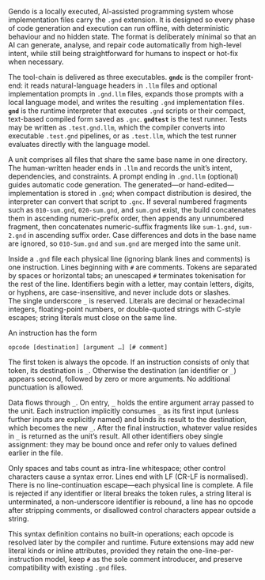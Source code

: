 Gendo is a locally executed, AI-assisted programming system whose 
implementation files carry the `.gnd` extension.  It is designed so every phase 
of code generation and execution can run offline, with deterministic behaviour 
and no hidden state.  The format is deliberately minimal so that an AI can 
generate, analyse, and repair code automatically from high-level intent, while 
still being straightforward for humans to inspect or hot-fix when necessary.

The tool-chain is delivered as three executables.  **`gndc`** is the compiler 
front-end: it reads natural-language headers in `.llm` files and optional 
implementation prompts in `.gnd.llm` files, expands those prompts with a local 
language model, and writes the resulting `.gnd` implementation files.  
**`gnd`** is the runtime interpreter that executes `.gnd` scripts or their 
compact, text-based compiled form saved as `.gnc`.  **`gndtest`** is the test 
runner.  Tests may be written as `.test.gnd.llm`, which the compiler converts 
into executable `.test.gnd` pipelines, or as `.test.llm`, which the test runner 
evaluates directly with the language model.

A unit comprises all files that share the same base name in one directory.  
The human-written header ends in `.llm` and records the unit’s intent, 
dependencies, and constraints.  A prompt ending in `.gnd.llm` (optional) guides 
automatic code generation.  The generated—or hand-edited—implementation is 
stored in `.gnd`; when compact distribution is desired, the interpreter can 
convert that script to `.gnc`.  If several numbered fragments such as 
`010-sum.gnd`, `020-sum.gnd`, and `sum.gnd` exist, the build concatenates them 
in ascending numeric-prefix order, then appends any unnumbered fragment, then 
concatenates numeric-suffix fragments like `sum-1.gnd`, `sum-2.gnd` in 
ascending suffix order.  Case differences and dots in the base name are 
ignored, so `010-Sum.gnd` and `sum.gnd` are merged into the same unit.

Inside a `.gnd` file each physical line (ignoring blank lines and comments) is 
one instruction.  Lines beginning with `#` are comments.  Tokens are separated 
by spaces or horizontal tabs; an unescaped `#` terminates tokenisation for the 
rest of the line.  Identifiers begin with a letter, may contain letters, 
digits, or hyphens, are case-insensitive, and never include dots or slashes.  
The single underscore `_` is reserved.  Literals are decimal or hexadecimal 
integers, floating-point numbers, or double-quoted strings with C-style 
escapes; string literals must close on the same line.

An instruction has the form

    opcode [destination] [argument …] [# comment]

The first token is always the opcode.  If an instruction consists of only that 
token, its destination is `_`.  Otherwise the destination (an 
identifier or `_`) appears second, followed by zero or more arguments.  No 
additional punctuation is allowed.

Data flows through `_`.  On entry, `_` holds the entire argument array passed 
to the unit.  Each instruction implicitly consumes `_` as its first input 
(unless further inputs are explicitly named) and binds its result to the 
destination, which becomes the new `_`.  After the final instruction, whatever 
value resides in `_` is returned as the unit’s result.  All other identifiers 
obey single assignment: they may be bound once and refer only to values defined 
earlier in the file.

Only spaces and tabs count as intra-line whitespace; other control characters 
cause a syntax error.  Lines end with LF (CR-LF is normalised).  There is no 
line-continuation escape—each physical line is complete.  A file is rejected if 
any identifier or literal breaks the token rules, a string literal is 
unterminated, a non-underscore identifier is rebound, a line has no opcode 
after stripping comments, or disallowed control characters appear outside a 
string.

This syntax definition contains no built-in operations; each opcode is resolved 
later by the compiler and runtime.  Future extensions may add new literal kinds 
or inline attributes, provided they retain the one-line-per-instruction model, 
keep `#` as the sole comment introducer, and preserve compatibility with 
existing `.gnd` files.
